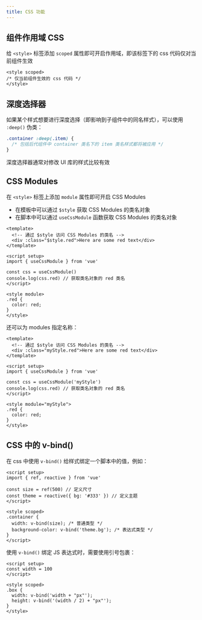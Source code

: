 ```yaml
---
title: CSS 功能
---
```


## 组件作用域 CSS

给 `<style>` 标签添加 `scoped` 属性即可开启作用域，即该标签下的 css 代码仅对当前组件生效

```vue
<style scoped>
/* 仅当前组件生效的 css 代码 */
</style>
```

## 深度选择器

如果某个样式想要进行深度选择（即影响到子组件中的同名样式），可以使用 `:deep()` 伪类：

```css
.container :deep(.item) {
  /* 包括后代组件中 container 类名下的 item 类名样式都将被应用 */
}
```

深度选择器通常对修改 UI 库的样式比较有效

## CSS Modules

在 `<style>` 标签上添加 `module` 属性即可开启 CSS Modules

- 在模板中可以通过 `$style` 获取 CSS Modules 的类名对象
- 在脚本中可以通过 `useCssModule` 函数获取 CSS Modules 的类名对象

```vue
<template>
  <!-- 通过 $style 访问 CSS Modules 的类名 -->
  <div :class="$style.red">Here are some red text</div>
</template>

<script setup>
import { useCssModule } from 'vue'

const css = useCssModule()
console.log(css.red) // 获取类名对象的 red 类名
</script>

<style module>
.red {
  color: red;
}
</style>
```

还可以为 modules 指定名称：

```vue
<template>
  <!-- 通过 $style 访问 CSS Modules 的类名 -->
  <div :class="myStyle.red">Here are some red text</div>
</template>

<script setup>
import { useCssModule } from 'vue'

const css = useCssModule('myStyle')
console.log(css.red) // 获取类名对象的 red 类名
</script>

<style module="myStyle">
.red {
  color: red;
}
</style>
```

## CSS 中的 v-bind()

在 css 中使用 `v-bind()` 给样式绑定一个脚本中的值，例如：

```vue
<script setup>
import { ref, reactive } from 'vue'

const size = ref(500) // 定义尺寸
const theme = reactive({ bg: '#333' }) // 定义主题
</script>

<style scoped>
.container {
  width: v-bind(size); /* 普通类型 */
  background-color: v-bind('theme.bg'); /* 表达式类型 */
}
</script>
```

使用 `v-bind()` 绑定 JS 表达式时，需要使用引号包裹：

```vue
<script setup>
const width = 100
</script>

<style scoped>
.box {
  width: v-bind('width + "px"');
  height: v-bind('(width / 2) + "px"');
}
</style>
```
